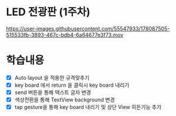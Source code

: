 # LED 전광판 (1주차) 

https://user-images.githubusercontent.com/55547933/178087505-515533fb-3893-467c-bdb4-6a64677e3f73.mov



# 학습내용
- [x] Auto layout 을 적용한 규격맞추기
- [x] key board 에서 return 을 클릭시 key board 내리기
- [x] send 버튼을 통해 텍스트 글자 변경 
- [x] 색상전환을 통해 TextView background 변경
- [x] tap gesture을 통해 key board 내리기 및 상단 View 히든기능 추가 
